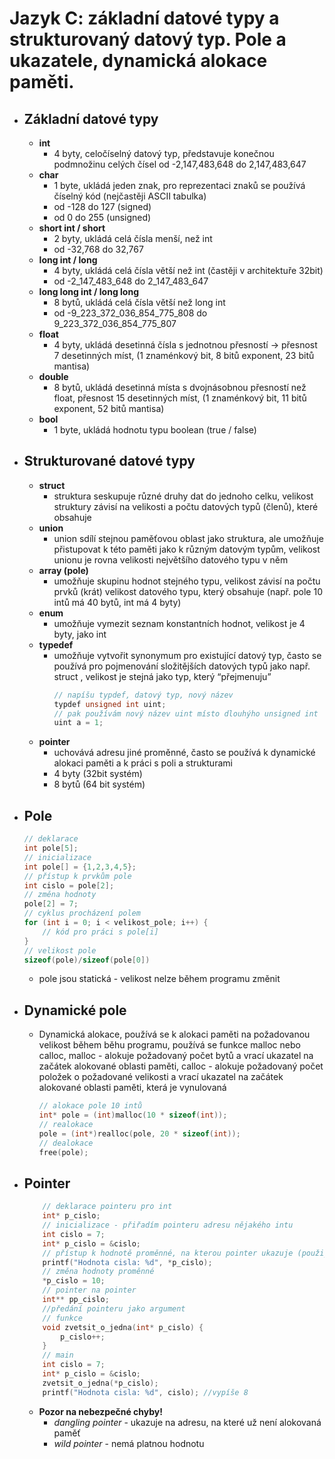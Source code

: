 # Jazyk C: základní datové typy a strukturovaný datový typ. Pole a ukazatele, dynamická alokace paměti.
- ## Základní datové typy
	- **int**
		- 4 byty, celočíselný datový typ, představuje konečnou podmnožinu celých čísel od -2,147,483,648 do 2,147,483,647
	- **char**
		- 1 byte, ukládá jeden znak, pro reprezentaci znaků se používá číselný kód (nejčastěji ASCII tabulka)
		- od -128 do 127 (signed)
		- od 0 do 255 (unsigned)
	- **short int / short**
		- 2 byty, ukládá celá čísla menší, než int
		- od -32,768 do 32,767
	- **long int / long**
		- 4 byty, ukládá celá čísla větší než int (častěji v architektuře 32bit)
		- od -2_147_483_648 do 2_147_483_647
	- **long long int / long long**
		- 8 bytů, ukládá celá čísla větší než long int
		- od -9_223_372_036_854_775_808 do 9_223_372_036_854_775_807
	- **float**
		- 4 byty, ukládá desetinná čísla s jednotnou přesností → přesnost 7 desetinných míst, (1 znaménkový bit, 8 bitů exponent, 23 bitů mantisa)
	- **double**
		- 8 bytů, ukládá desetinná místa s dvojnásobnou přesností než float, přesnost 15 desetinných míst, (1 znaménkový bit, 11 bitů exponent, 52 bitů mantisa)
	- **bool**
		- 1 byte, ukládá hodnotu typu boolean (true / false)
- ## Strukturované datové typy
	- **struct**
		- struktura seskupuje různé druhy dat do jednoho celku, velikost struktury závisí na velikosti a počtu datových typů (členů), které obsahuje
	- **union**
		- union sdílí stejnou paměťovou oblast jako struktura, ale umožňuje přistupovat k této paměti jako k různým datovým typům, velikost unionu je rovna velikosti největšího datového typu v něm
	- **array (pole)**
		- umožňuje skupinu hodnot stejného typu, velikost závisí na počtu prvků (krát) velikost datového typu, který obsahuje (např. pole 10 intů má 40 bytů, int má 4 byty)
	- **enum**
		- umožňuje vymezit seznam konstantních hodnot, velikost je 4 byty, jako int
	- **typedef**
		- umožňuje vytvořit synonymum pro existující datový typ, často se používá pro pojmenování složitějších datových typů jako např. struct , velikost je stejná jako typ, který “přejmenuju”
			```c
			// napíšu typdef, datový typ, nový název
			typdef unsigned int uint;
			// pak používám nový název uint místo dlouhýho unsigned int
			uint a = 1;
			```
	- **pointer**
		- uchovává adresu jiné proměnné, často se používá k dynamické alokaci paměti a k práci s poli a strukturami
		- 4 byty (32bit systém)
		- 8 bytů (64 bit systém)
- ## Pole
	 ```c
	 // deklarace
	 int pole[5];
	 // inicializace
	 int pole[] = {1,2,3,4,5};
	 // přístup k prvkům pole
	 int cislo = pole[2];
	 // změna hodnoty
	 pole[2] = 7;
	 // cyklus procházení polem
	 for (int i = 0; i < velikost_pole; i++) {
		 // kód pro práci s pole[i]
	 }
	 // velikost pole
	 sizeof(pole)/sizeof(pole[0])
	```
	- pole jsou statická - velikost nelze během programu změnit
- ## Dynamické pole
	- Dynamická alokace, používá se k alokaci paměti na požadovanou velikost během běhu programu, používá se funkce malloc nebo calloc, malloc - alokuje požadovaný počet bytů a vrací ukazatel na začátek alokované oblasti paměti, calloc - alokuje požadovaný počet položek o požadované velikosti a vrací ukazatel na začátek alokované oblasti paměti, která je vynulovaná
		```c
		// alokace pole 10 intů
		int* pole = (int)malloc(10 * sizeof(int));
		// realokace
		pole = (int*)realloc(pole, 20 * sizeof(int));
		// dealokace
		free(pole);
		```
- ## Pointer
	```c
		// deklarace pointeru pro int
		int* p_cislo;
		// inicializace - přiřadím pointeru adresu nějakého intu
		int cislo = 7;
		int* p_cislo = &cislo;
		// přístup k hodnotě proměnné, na kterou pointer ukazuje (použiju *)
		printf("Hodnota cisla: %d", *p_cislo);
		// změna hodnoty proměnné
		*p_cislo = 10;
		// pointer na pointer
		int** pp_cislo;
		//předání pointeru jako argument
		// funkce
		void zvetsit_o_jedna(int* p_cislo) {
			p_cislo++;
		}
		// main
		int cislo = 7;
		int* p_cislo = &cislo;
		zvetsit_o_jedna(*p_cislo);
		printf("Hodnota cisla: %d", cislo); //vypíše 8
	```
	- **Pozor na nebezpečné chyby!**
		- *dangling pointer* - ukazuje na adresu, na které už není alokovaná paměť
		- *wild pointer* - nemá platnou hodnotu